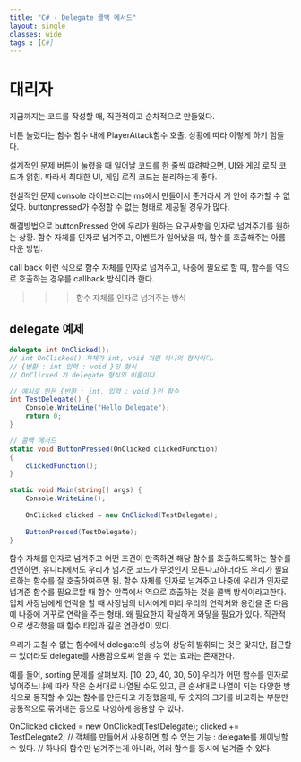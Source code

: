 ```yaml
---
title: "C# - Delegate 콜백 메서드"
layout: single
classes: wide
tags : [C#]
---
```


# 대리자
지금까지는 코드를 작성할 때, 직관적이고 순차적으로 만들었다.

버튼 눌렸다는 함수
함수 내에 PlayerAttack함수 호출.
상황에 따라 이렇게 하기 힘들다.

설계적인 문제
버튼이 눌렸을 때 일어날 코드를 한 줄씩 떄려박으면,
UI와 게임 로직 코드가 얽힘.
따라서 최대한 UI, 게임 로직 코드는 분리하는게 좋다.


현실적인 문제
console 라이브러리는 ms에서 만들어서 준거라서 거 안에 추가할 수 없었다.
buttonpressed가 수정할 수 없는 형태로 제공될 경우가 많다.

해결방법으로 buttonPressed 안에 우리가 원하는 요구사항을 인자로 넘겨주기를 원하는 상황.
함수 자체를 인자로 넘겨주고, 이벤트가 일어났을 때, 함수를 호출해주는 아름다운 방법.

call back
이런 식으로 함수 자체를 인자로 넘겨주고, 나중에 필요로 할 때, 함수를 역으로 호출하는 경우를 callback 방식이라 한다.
>>> 함수 자체를 인자로 넘겨주는 방식

## delegate 예제
```C#
delegate int OnClicked();
// int OnClicked() 자체가 int, void 처럼 하나의 형식이다.
// {반환 : int 입력 : void }인 형식
// OnClicked 가 delegate 형식의 이름이다.

// 예시로 만든 {반환 : int, 입력 : void }인 함수
int TestDelegate() {
    Console.WriteLine("Hello Delegate");
    return 0;
}

// 콜백 메서드
static void ButtonPressed(OnClicked clickedFunction)
{
    clickedFunction();
}

static void Main(string[] args) {
    Console.WriteLine();
    
    OnClicked clicked = new OnClicked(TestDelegate);
    
    ButtonPressed(TestDelegate);
}
```




함수 자체를 인자로 넘겨주고 어떤 조건이 만족하면 해당 함수를 호출하도록하는 함수를 선언하면, 유니티에서도 우리가 넘겨준 코드가 무엇인지 모른다고하더라도 우리가 필요로하는 함수를 잘 호출하여주면 됨. 
함수 자체를 인자로 넘겨주고 나중에 우리가 인자로 넘겨준 함수를 필요로할 때 함수 안쪽에서 역으로 호출하는 것을 콜백 방식이라고한다.
업체 사장님에게 연락을 할 때 사장님의 비서에게 미리 우리의 연락처와 용건을 준 다음에 나중에 거꾸로 연락을 주는 형태.
왜 필요한지 확실하게 와닿을 필요가 있다. 
직관적으로 생각했을 때 함수 타입과 깊은 연관성이 있다.

우리가 고칠 수 없는 함수에서 delegate의 성능이 상당히 발휘되는 것은 맞지만, 접근할 수 있더라도 delegate를 사용함으로써 얻을 수 있는 효과는 존재한다.

예를 들어, sorting 문제를 살펴보자.
[10, 20, 40, 30, 50]
우리가 어떤 함수를 인자로 넣어주느냐에 따라 작은 순서대로 나열될 수도 있고, 큰 순서대로 나열이 되는 다양한 방식으로 동작할 수 있는 함수를 만든다고 가정했을때, 두 숫자의 크기를 비교하는 부분만 공통적으로 묶어내는 등으로 다양하게 응용할 수 있다. 

OnClicked clicked = new OnClicked(TestDelegate);
            clicked += TestDelegate2;
            // 객체를 만들어서 사용하면 할 수 있는 기능 : delegate를 체이닝할 수 있다.
            // 하나의 함수만 넘겨주는게 아니라, 여러 함수를 동시에 넘겨줄 수 있다.
